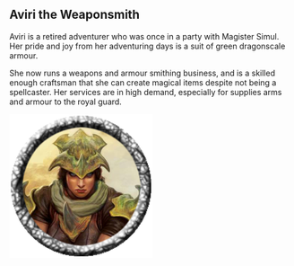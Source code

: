 ## Aviri the Weaponsmith

Aviri is a retired adventurer who was once in a party with Magister Simul. Her pride and joy from her adventuring days is a suit of green dragonscale armour.

She now runs a weapons and armour smithing business, and is a skilled enough craftsman that she can create magical items despite not being a spellcaster. Her services are in high demand, especially for supplies arms and armour to the royal guard.

![tokenimage]


[tokenimage]: /NPCs/NPCArt/Aviri.png

